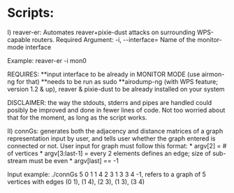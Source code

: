 # Scripts:
I) reaver-er: Automates reaver+pixie-dust attacks on surrounding WPS-capable routers.
Required Argument:
	-i, --interface=<wlan>          Name of the monitor-mode interface

Example:
	reaver-er -i mon0 

REQUIRES: 
**input interface to be already in MONITOR MODE (use airmon-ng for that)
**needs to be run as sudo
**airodump-ng (with WPS feature; version 1.2 & up), reaver & pixie-dust to be already installed on your system

DISCLAIMER: the way the stdouts, stderrs and pipes are handled could posibly be improved and done in fewer lines of code. Not too worried about that for the moment, as long as the script works.



II) connGs: generates both the adjacency and distance matrices of a graph representation input by user, and tells user whether the graph entered is connected or not. User input for graph must follow this format:
	* argv[2] = # of vertices
        * argv[3:last-1] = every 2 elements defines an edge; size of sub-stream must be even 
        * argv[last] == -1

Input example: ./connGs 5 0 1 1 4 2 3 1 3 3 4 -1, refers to a graph of 5 vertices with edges (0 1), (1 4), (2 3), (1 3), (3 4)
